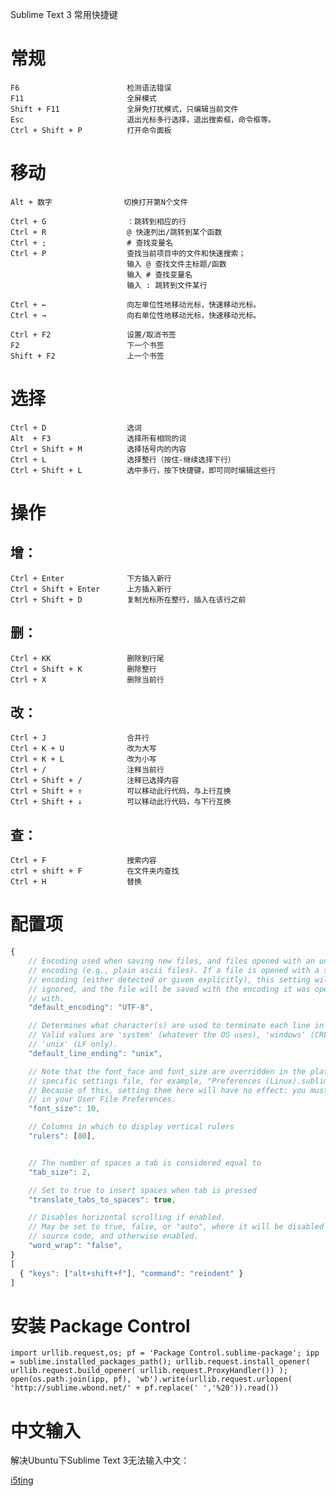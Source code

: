 Sublime Text 3 常用快捷键 

# 常规

    F6                        检测语法错误
    F11                       全屏模式
    Shift + F11               全屏免打扰模式，只编辑当前文件
    Esc                       退出光标多行选择，退出搜索框，命令框等。
    Ctrl + Shift + P          打开命令面板

# 移动

    Alt + 数字                切换打开第N个文件

    Ctrl + G                  ：跳转到相应的行
    Ctrl + R                  @ 快速列出/跳转到某个函数
    Ctrl + ;                  # 查找变量名
    Ctrl + P                  查找当前项目中的文件和快速搜索；
                              输入 @ 查找文件主标题/函数
                              输入 # 查找变量名
                              输入 : 跳转到文件某行

    Ctrl + ←                  向左单位性地移动光标，快速移动光标。
    Ctrl + →                  向右单位性地移动光标，快速移动光标。

    Ctrl + F2                 设置/取消书签
    F2                        下一个书签
    Shift + F2                上一个书签

# 选择

    Ctrl + D                  选词
    Alt  + F3                 选择所有相同的词
    Ctrl + Shift + M          选择括号内的内容
    Ctrl + L                  选择整行（按住-继续选择下行）
    Ctrl + Shift + L          选中多行，按下快捷键，即可同时编辑这些行

# 操作

## 增：

    Ctrl + Enter              下方插入新行
    Ctrl + Shift + Enter      上方插入新行
    Ctrl + Shift + D          复制光标所在整行，插入在该行之前

## 删：

    Ctrl + KK                 删除到行尾
    Ctrl + Shift + K          删除整行
    Ctrl + X                  删除当前行

## 改：

    Ctrl + J                  合并行
    Ctrl + K + U              改为大写
    Ctrl + K + L              改为小写
    Ctrl + /                  注释当前行
    Ctrl + Shift + /          注释已选择内容
    Ctrl + Shift + ↑          可以移动此行代码，与上行互换
    Ctrl + Shift + ↓          可以移动此行代码，与下行互换

## 查：

    Ctrl + F                  搜索内容
    ctrl + shift + F          在文件夹内查找
    Ctrl + H                  替换

# 配置项

```javascript
{
    // Encoding used when saving new files, and files opened with an undefined
    // encoding (e.g., plain ascii files). If a file is opened with a specific
    // encoding (either detected or given explicitly), this setting will be
    // ignored, and the file will be saved with the encoding it was opened
    // with.
    "default_encoding": "UTF-8",

    // Determines what character(s) are used to terminate each line in new files.
    // Valid values are 'system' (whatever the OS uses), 'windows' (CRLF) and
    // 'unix' (LF only).
    "default_line_ending": "unix",

    // Note that the font_face and font_size are overridden in the platform
    // specific settings file, for example, "Preferences (Linux).sublime-settings".
    // Because of this, setting them here will have no effect: you must set them
    // in your User File Preferences.
    "font_size": 10,

    // Columns in which to display vertical rulers
    "rulers": [80],


    // The number of spaces a tab is considered equal to
    "tab_size": 2,

    // Set to true to insert spaces when tab is pressed
    "translate_tabs_to_spaces": true,

    // Disables horizontal scrolling if enabled.
    // May be set to true, false, or "auto", where it will be disabled for
    // source code, and otherwise enabled.
    "word_wrap": "false",
}
[
  { "keys": ["alt+shift+f"], "command": "reindent" }
]
```
# 安装 Package Control

```
import urllib.request,os; pf = 'Package Control.sublime-package'; ipp = sublime.installed_packages_path(); urllib.request.install_opener( urllib.request.build_opener( urllib.request.ProxyHandler()) ); open(os.path.join(ipp, pf), 'wb').write(urllib.request.urlopen( 'http://sublime.wbond.net/' + pf.replace(' ','%20')).read())
```
# 中文输入 
解决Ubuntu下Sublime Text 3无法输入中文：

<a href="https://github.com/i5ting" target="_blank">i5ting</a>
